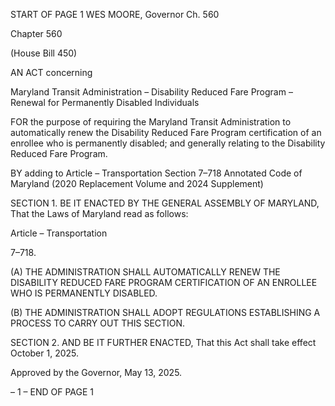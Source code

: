 START OF PAGE 1
WES MOORE, Governor Ch. 560

Chapter 560

(House Bill 450)

AN ACT concerning

Maryland Transit Administration – Disability Reduced Fare Program – Renewal
for Permanently Disabled Individuals

FOR the purpose of requiring the Maryland Transit Administration to automatically renew
the Disability Reduced Fare Program certification of an enrollee who is permanently
disabled; and generally relating to the Disability Reduced Fare Program.

BY adding to
Article – Transportation
Section 7–718
Annotated Code of Maryland
(2020 Replacement Volume and 2024 Supplement)

SECTION 1. BE IT ENACTED BY THE GENERAL ASSEMBLY OF MARYLAND,
That the Laws of Maryland read as follows:

Article – Transportation

7–718.

(A) THE ADMINISTRATION SHALL AUTOMATICALLY RENEW THE
DISABILITY REDUCED FARE PROGRAM CERTIFICATION OF AN ENROLLEE WHO IS
PERMANENTLY DISABLED.

(B) THE ADMINISTRATION SHALL ADOPT REGULATIONS ESTABLISHING A
PROCESS TO CARRY OUT THIS SECTION.

SECTION 2. AND BE IT FURTHER ENACTED, That this Act shall take effect
October 1, 2025.

Approved by the Governor, May 13, 2025.

– 1 –
END OF PAGE 1